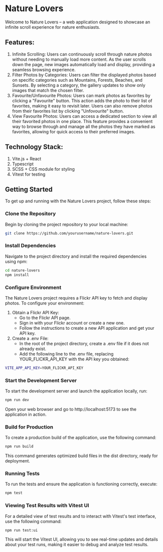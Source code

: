 # Nature Lovers

Welcome to Nature Lovers – a web application designed to showcase an infinite scroll experience for nature enthusiasts.

## Features:

1. Infinite Scrolling: Users can continuously scroll through nature photos without needing to manually load more content. As the user scrolls down the page, new images automatically load and display, providing a seamless browsing experience.
2. Filter Photos by Categories: Users can filter the displayed photos based on specific categories such as Mountains, Forests, Beaches, and Sunsets. By selecting a category, the gallery updates to show only images that match the chosen filter.
3. Favourite/Unfavourite Photos: Users can mark photos as favorites by clicking a "Favourite" button. This action adds the photo to their list of favorites, making it easy to revisit later. Users can also remove photos from their favorites list by clicking "Unfovourite" button.
4. View Favourite Photos: Users can access a dedicated section to view all their favorited photos in one place. This feature provides a convenient way to browse through and manage all the photos they have marked as favorites, allowing for quick access to their preferred images.

## Technology Stack:

1. Vite.js + React
2. Typescript
3. SCSS + CSS module for styling
4. Vitest for testing

## Getting Started

To get up and running with the Nature Lovers project, follow these steps:

### Clone the Repository

Begin by cloning the project repository to your local machine:

```bash
git clone https://github.com/yourusername/nature-lovers.git
```

### Install Dependencies

Navigate to the project directory and install the required dependencies using npm:

```bash
cd nature-lovers
npm install
```

### Configure Environment

The Nature Lovers project requires a Flickr API key to fetch and display photos. To configure your environment:

1. Obtain a Flickr API Key:
   - Go to the Flickr API page.
   - Sign in with your Flickr account or create a new one.
   - Follow the instructions to create a new API application and get your API key.
2. Create a .env File:
   - In the root of the project directory, create a .env file if it does not already exist.
   - Add the following line to the .env file, replacing YOUR_FLICKR_API_KEY with the API key you obtained:

```bash
VITE_APP_API_KEY=YOUR_FLICKR_API_KEY
```

### Start the Development Server

To start the development server and launch the application locally, run:

```bash
npm run dev
```

Open your web browser and go to http://localhost:5173 to see the application in action.

### Build for Production

To create a production build of the application, use the following command:

```bash
npm run build
```

This command generates optimized build files in the dist directory, ready for deployment.

### Running Tests

To run the tests and ensure the application is functioning correctly, execute:

```bash
npm test
```

### Viewing Test Results with Vitest UI

For a detailed view of test results and to interact with Vitest's test interface, use the following command:

```bash
npm run test:ui
```

This will start the Vitest UI, allowing you to see real-time updates and details about your test runs, making it easier to debug and analyze test results.

